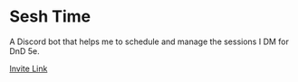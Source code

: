 # Sesh Time
A Discord bot that helps me to schedule and manage the sessions I DM for DnD 5e.

[Invite Link](https://discord.com/api/oauth2/authorize?client_id=961225387269029928&permissions=8&scope=applications.commands%20bot)
